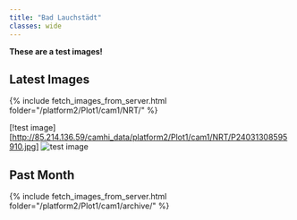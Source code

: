```yaml
---
title: "Bad Lauchstädt"
classes: wide
---
```


**These are a test images!**

## Latest Images

{% include fetch_images_from_server.html folder="/platform2/Plot1/cam1/NRT/" %}

[!test image][http://85.214.136.59/camhi_data/platform2/Plot1/cam1/NRT/P24031308595910.jpg]
<img src="http://85.214.136.59/camhi_data/platform2/Plot1/cam1/NRT/P24031308595910.jpg" alt="test image" />

## Past Month

{% include fetch_images_from_server.html folder="/platform2/Plot1/cam1/archive/" %}
